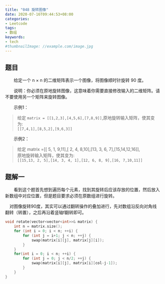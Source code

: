 ```yaml
---
title: "048 旋转图像"
date: 2020-07-16T09:44:53+08:00
categories:
- Leetcode
tags:
- 数组
keywords:
- tech
#thumbnailImage: //example.com/image.jpg
---
```


<!--more-->
## 题目
　　给定一个 n × n 的二维矩阵表示一个图像，将图像顺时针旋转 90 度。

　　说明：你必须在原地旋转图像，这意味着你需要直接修改输入的二维矩阵。请不要使用另一个矩阵来旋转图像。

　　示例1：
> 给定 `matrix = [[1,2,3],[4,5,6],[7,8,9]]`,原地旋转输入矩阵，使其变为:  
> `[[7,4,1],[8,5,2],[9,6,3]]`

　　示例2：
> 给定 matrix =[[ 5, 1, 9,11],[ 2, 4, 8,10],[13, 3, 6, 7],[15,14,12,16]],  
> 原地旋转输入矩阵，使其变为:  
> `[[15,13, 2, 5],[14, 3, 4, 1],[12, 6, 8, 9],[16, 7,10,11]]`

## 题解一
　　看到这个题首先想到遍历每个元素，找到其旋转后应该存放的位置，然后放入新数组中对应位置，但是题目要求必须在原数组进行旋转。

　对图像旋转90度，其实可以通过翻转操作的叠加进行，先对数组沿反向对角线翻转（转置），之后再沿着竖轴f翻转即可。

```cpp
void rotate(vector<vector<int>>& matrix) {
    int n = matrix.size();
    for (int i = 0; i < n; ++i) {
        for (int j = i+1; j < n; ++j) {
            swap(matrix[i][j], matrix[j][i]);
        }
    }
    for(int i = 0; i < n; ++i) {
        for (int j = 0; j < n/2; ++j) {
            swap(matrix[i][j], matrix[i][col-j-1]);
        }
    }
}
```

